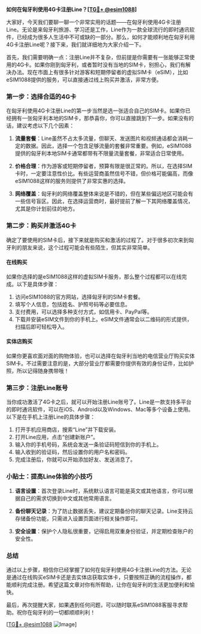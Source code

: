 **如何在匈牙利使用4G卡注册Line？[[TG💪+ @esim1088](https://t.me/s/esim1088)]**

大家好，今天我们要聊一聊一个非常实用的话题——在匈牙利使用4G卡注册Line。无论是来匈牙利旅游、学习还是工作，Line作为一款全球流行的即时通讯软件，已经成为很多人生活中不可或缺的一部分。那么，如何才能顺利地在匈牙利用4G卡注册Line呢？接下来，我们就详细地为大家介绍一下。

首先，我们需要明确一点：注册Line并不复杂，但前提是你需要有一张能够正常使用的4G卡。如果你刚到匈牙利，或者暂时没有当地的SIM卡，别担心，我们有解决办法。现在市面上有很多针对游客和短期停留者的虚拟SIM卡（eSIM），比如eSIM1088提供的服务，可以直接通过线上购买并激活，非常方便。

### 第一步：选择合适的4G卡

在匈牙利使用4G卡注册Line的第一步当然是选一张适合自己的SIM卡。如果你已经拥有一张匈牙利本地的SIM卡，那恭喜你，你可以直接跳到下一步。如果没有的话，建议考虑以下几个因素：

1. **流量套餐**：Line虽然不占太多流量，但聊天、发送图片和视频通话都会消耗一定的数据。因此，选择一个包含足够流量的套餐非常重要。例如，eSIM1088提供的匈牙利本地SIM卡通常都带有不限量流量套餐，非常适合日常使用。
   
2. **价格合理**：作为游客或短期停留者，预算有限是很正常的。所以，在选择SIM卡时，一定要注意性价比。有些运营商虽然信号不错，但价格可能偏高，而像eSIM1088这样的服务则提供了非常实惠的选择。

3. **网络覆盖**：匈牙利的网络覆盖整体来说是不错的，但在某些偏远地区可能会有一些信号盲区。因此，在选择运营商时，最好提前了解一下其网络覆盖情况，尤其是你计划前往的地方。

### 第二步：购买并激活4G卡

确定了要使用的SIM卡后，接下来就是购买和激活的过程了。对于很多初次来到匈牙利的朋友来说，这个过程可能会有些陌生，但其实非常简单。

#### 在线购买

如果你选择的是eSIM1088这样的虚拟SIM卡服务，那么整个过程都可以在线完成。以下是具体步骤：

1. 访问eSIM1088的官方网站，选择匈牙利的SIM卡套餐。
2. 填写个人信息，包括姓名、护照号码等必要信息。
3. 支付费用，可以选择多种支付方式，如信用卡、PayPal等。
4. 下载并安装eSIM文件到你的手机上。eSIM文件通常会以二维码的形式提供，扫描后即可轻松导入。

#### 实体店购买

如果你更喜欢面对面的购物体验，也可以选择在匈牙利当地的电信营业厅购买实体SIM卡。不过需要注意的是，大部分营业厅都需要你提供有效的身份证件，比如护照，所以记得随身携带哦！

### 第三步：注册Line账号

当你成功激活了4G卡之后，就可以开始注册Line账号了。Line是一款支持多平台的即时通讯软件，可以在iOS、Android以及Windows、Mac等多个设备上使用。以下是在手机上注册Line的具体步骤：

1. 打开手机应用商店，搜索“Line”并下载安装。
2. 打开Line应用，点击“创建新账户”。
3. 输入你的手机号码，系统会发送一条验证码短信到你的手机上。
4. 输入收到的验证码，然后设置你的用户名和密码。
5. 完成注册后，你就可以开始添加好友、发送消息了。

### 小贴士：提高Line体验的小技巧

1. **语言设置**：首次登录Line时，系统默认语言可能是英文或其他语言，你可以根据自己的需求切换到中文或其他常用语言。
   
2. **备份聊天记录**：为了防止数据丢失，建议定期备份你的聊天记录。Line支持云存储备份功能，只需进入设置页面进行相关操作即可。

3. **安全设置**：保护个人隐私很重要，记得启用双重身份验证，并定期检查账户的安全性。

### 总结

通过以上步骤，相信你已经掌握了如何在匈牙利使用4G卡注册Line的方法。无论是通过在线购买eSIM卡还是去实体店获取实体卡，只要按照正确的流程操作，都能顺利完成注册。希望这篇文章对你有所帮助，让你在匈牙利的生活更加便利和愉快。

最后，再次提醒大家，如果遇到任何问题，可以随时联系eSIM1088客服寻求帮助。祝你在匈牙利的一切都顺顺利利！

[[TG💪+ @esim1088](https://t.me/s/esim1088) ![Image](https://i.postimg.cc/4NQfJmqS/Snipaste-2025-05-13-00-14-12.png)]